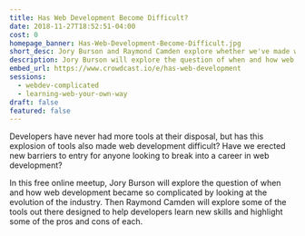```yaml
---
title: Has Web Development Become Difficult?
date: 2018-11-27T18:52:51-04:00
cost: 0
homepage_banner: Has-Web-Development-Become-Difficult.jpg
short_desc: Jory Burson and Raymond Camden explore whether we've made web development difficult to learn.
description: Jory Burson will explore the question of when and how web development became so complicated by looking at the evolution of the industry. Then Raymond Camden will explore some of the tools out there designed to help developers learn new skills and highlight some of the pros and cons of each.
embed_url: https://www.crowdcast.io/e/has-web-development
sessions:
  - webdev-complicated
  - learning-web-your-own-way
draft: false
featured: false
---
```


Developers have never had more tools at their disposal, but has this explosion of tools also made web development difficult? Have we erected new barriers to entry for anyone looking to break into a career in web development?

In this free online meetup, Jory Burson will explore the question of when and how web development became so complicated by looking at the evolution of the industry. Then Raymond Camden will explore some of the tools out there designed to help developers learn new skills and highlight some of the pros and cons of each.
